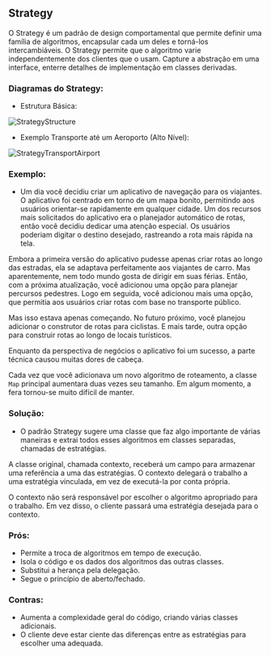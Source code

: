 ## Strategy

O Strategy é um padrão de design comportamental que permite definir uma família de algoritmos, encapsular cada um deles e torná-los intercambiáveis. O Strategy permite que o algoritmo varie independentemente dos clientes que o usam. Capture a abstração em uma interface, enterre detalhes de implementação em classes derivadas.

### Diagramas do Strategy:
* Estrutura Básica:

![StrategyStructure](https://refactoring.guru/images/patterns/diagrams/strategy/structure.png)

* Exemplo Transporte até um Aeroporto (Alto Nível):

![StrategyTransportAirport](https://sourcemaking.com/files/v2/content/patterns/Strategy_example1.png)

### Exemplo:
 - Um dia você decidiu criar um aplicativo de navegação para os viajantes. O aplicativo foi centrado em torno de um mapa bonito, permitindo aos usuários orientar-se rapidamente em qualquer cidade. Um dos recursos mais solicitados do aplicativo era o planejador automático de rotas, então você decidiu dedicar uma atenção especial. Os usuários poderiam digitar o destino desejado, rastreando a rota mais rápida na tela.

 Embora a primeira versão do aplicativo pudesse apenas criar rotas ao longo das estradas, ela se adaptava perfeitamente aos viajantes de carro. Mas aparentemente, nem todo mundo gosta de dirigir em suas férias. Então, com a próxima atualização, você adicionou uma opção para planejar percursos pedestres. Logo em seguida, você adicionou mais uma opção, que permitia aos usuários criar rotas com base no transporte público.

 Mas isso estava apenas começando. No futuro próximo, você planejou adicionar o construtor de rotas para ciclistas. E mais tarde, outra opção para construir rotas ao longo de locais turísticos.

 Enquanto da perspectiva de negócios o aplicativo foi um sucesso, a parte técnica causou muitas dores de cabeça.

 Cada vez que você adicionava um novo algoritmo de roteamento, a classe `Map` principal aumentara duas vezes seu tamanho. Em algum momento, a fera tornou-se muito difícil de manter.

### Solução:
- O padrão Strategy sugere uma classe que faz algo importante de várias maneiras e extrai todos esses algoritmos em classes separadas, chamadas de estratégias.

 A classe original, chamada contexto, receberá um campo para armazenar uma referência a uma das estratégias. O contexto delegará o trabalho a uma estratégia vinculada, em vez de executá-la por conta própria.

 O contexto não será responsável por escolher o algoritmo apropriado para o trabalho. Em vez disso, o cliente passará uma estratégia desejada para o contexto.

### Prós:
 - Permite a troca de algoritmos em tempo de execução.
 - Isola o código e os dados dos algoritmos das outras classes.
 - Substitui a herança pela delegação.
 - Segue o princípio de aberto/fechado.

### Contras:
 - Aumenta a complexidade geral do código, criando várias classes adicionais.
 - O cliente deve estar ciente das diferenças entre as estratégias para escolher uma adequada.